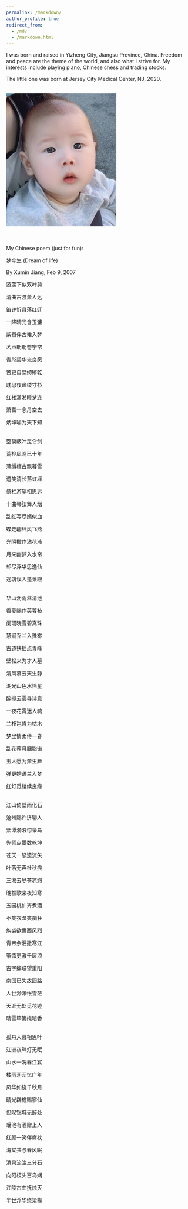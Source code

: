 ```yaml
---
permalink: /markdown/
author_profile: true
redirect_from: 
  - /md/
  - /markdown.html
---
```


I was born and raised in Yizheng City, Jiangsu Province, China. Freedom and peace are the theme of the world, and also what I strive for. My interests include playing piano, Chinese chess and trading stocks.

The little one was born at Jersey City Medical Center, NJ, 2020.

<br/><img src='/images/jiangrui.jpg' width = '300'>

<br><br>
My Chinese poem (just for fun):

梦今生 (Dream of life)

By Xumin Jiang, Feb 9, 2007

游莲下似双叶剪

清曲古渡萧人远

笛许忻县落红迁

一降晴光含玉濂

紫蚕伴古难入梦

茗声朗朗卷字帘

青彤碧华光良愿

苦更自壁纫锵乾

耽思夜谧缕寸衫

红楼潇湘睡梦连

萧蔷一念丹空去

炳坤喻为天下知  

<br>
箜篌蔽叶昆仑剑

荒桦凤鸣已十年

蒲缛檀古飘暮雪

遗笑清长落虹堰

倚栏游望相思远

十曲琴弦舞人烟

乱红写尽嫣似血

蝶走翩纤风飞燕

光阴撒作沾花液

月来幽梦入水帘

却尽浮华思逸仙

迷魂误入蓬莱殿

<br>
华山沥雨淋清池

香菱赐作芙蓉枝

阑珊晓雪碧真珠

慧涧乔兰入豫雾

古道扶摇点青峰

壁松来为才人墓

清风慕云天生静

湖光山色水怜星

醉揽云雾寻诗意

一夜花宵迷人魂

兰枝岂肯为枯木

梦里情柔侍一春

乱花葬月胭脂谱

玉人愿为萧生舞

弹更娉语兰入梦

红灯觅缕续良缘

<br>
江山倚壁雨化石

沧州赐许济聊人

紫潭漪浪惊枭鸟

先师点墨数乾坤

苍天一怒遗流矢

叶落无声杜秋痕

三湘去尽苍凉怨

晚樵歌来夜知寒

五园桃仙齐煮酒

不笑衣湿笑痴狂

旃裘欲裹西风烈

青帝余泪撒寒江

筝弦更激千层浪

古字蝉联望重阳

南国已失故园路

人世渺渺怅雪茫

天涯无处觅花迹

晴雪筚篱掩暗香

<br>
孤舟入暮相思叶

江洲夜畔灯无眠

山水一洗春江宴

楼雨沥沥忆广年

风华如绕千秋月

晴光辟檐赐寥仙

但叹锦城无醉处

瑶池有酒赠上人

红颜一笑伴席枕

海棠共与春风眠

清泉流注三分石

向阳枝头百鸟娴

江陵古曲抚烛灭

半世浮华绕梁椽


<br><br><br><br><br><br><br><br><br><br><br><br><br><br><br><br><br><br>
<br><br><br><br><br><br><br><br><br><br><br><br><br><br><br><br><br><br>

<br><br><br><br><br><br><br><br><br><br><br><br><br><br><br><br><br><br>
当 2025.4.25改编

<br>
当

时光齿轮啃噬着银河的碎屑

爱如深海的巨鲸

撞碎灵魂深处千万座冰山

在时空褶皱里

甩出比光年更绵长的触须

每一次摆尾都掀起

足以淹没星系的浪

<br>
当

死亡将墓碑熔铸成通天的烛台

信念化身为浴火的凤凰

用利爪撕碎幽冥的黑纱

在骷髅堆成的火山口

衔来太阳的第一簇火苗

将恐惧熬成流动的金箔

铺就通往破晓的路

<br>
当

仇恨的荆棘穿透沸腾的心脏

穿刺之力如远古的雷霆

震碎千年冰封的咒印

在焦土之上

突然迸发翡翠色的新芽

长成遮天蔽日的菩提树

每片叶子都闪烁着

原谅的光

<br>
当

相思坠入黑洞的深渊

却在坍缩的奇点里

开出永不凋零的曼陀罗

根系缠绕着前世今生

在轮回的裂缝中疯长

把每个眨眼的瞬间

织成缀满星子的绸缎

直到宇宙冷却成灰烬

仍在虚无的褶皱里

反复吟诵着

未完的情诗


 
<br><br><br><br><br><br><br><br>

一篇散文，年代悠久，对细节我已经失去了解释权。



琴房记事 by Xumin Jiang, 2006-12-25

世界上本来没有多少故事，只是我刻意把它们揉和在一起，加上些虚假和臆想的东西，也便成了一篇勉强可读的文章，正如我匆匆走过的这二十年，平凡多于华彩，单调多于绚丽，我总能想象出一些有意义的东西，仿佛真实的生命，已俨然构成我生命的另一半似的。或许我爱过，被深深地吸引，或许只是流连于我心底的某个角色。真实的影像常常被我拒之心外，错过了才暗自可惜。我所记忆的大都不是真实的故事，因为我撕不开时间的面纱，重驻旧地并不能使我邂逅往日的温情。我很怜惜这些失去的东西，正如我的生命从指缝间流逝，常常使我不知所措。那些被我吻过最终又放手而去的记忆成为彩带永久缠绵在晚风里了，我编织的美梦最终成了一张破碎的渔网，当一个个色彩斑斓的迷梦轻柔地飘荡在我身边的时候，我只能看着它们流逝，却不知偷偷藏起的那一个是否会让我满足。我不是要让辉煌延续千年，只是想让它成为精彩而无怨无悔的剪辑。虽然我彷徨、退缩、一蹶不振，总有理由有机遇或者是让我沉溺的幻想本身推动我前行一段距离。有些人有些事，我还是没能鼓起勇气去热拥去亲吻，尽管有些时候很感动，有些时候已决定倾诉并承担后果，总有一些意外会让我重新生出许多期望，仿佛一片广袤的草原返绿了不能被我轻易放弃似的。不知怎么就累了，想继续等，忽然有一天我就会从容地踏上远行的帆船，尽管我不知道伊人在何岸。也不是强求，是那闪烁而又迷离的东西拉拢着我的心弦，我不挣开，也不随之而去。

这距离其实并不是很遥远，这轻声的呼唤也不是来自梦的彼端，有时候我无法静静地思考，目光竟随那艳丽而去了。有时候我看见的仅仅是朦胧，有时候看见几只惬意的鸟雀穿梭在叶间。好容易获得这样的信任，沾着她的衣袖，汲取淡淡的清香，就像嘤嘤落下的花瓣，飘荡在柔绵的水纹里。我似是失足落下，又仿佛受了某种牵引，细细辨别，那来源，竟是远方的钟声。我一次又一次地重复着这个旋律，以至近到耳畔的距离，我努力更努力地向前方探去，终于看到了那虚幻的影子，看到了交融于浓雾的些许红色。并不是故意显得亲近，要把纷乱的乐语奏成共鸣，并不是不能再靠近，只是身边早已迷失了爱丽丝的身影。我在寂静的夜空中慢慢地旋转，慢慢地展开无边无际的思绪，悠悠划过的是双子座的流星雨，我羡慕这瞬间的精彩，羡慕那来自遥远故乡的光明。我每踏开一步，便落下一颗流星，我有太多的思念，在每一个静寂的夜晚交织成光明。我看到疏落的月光下寂寞的影子，看着它扭动、缠结，看着它千疮百孔，看着它藏匿无形。我也是在逃避，我不肯丢弃任何留恋过的东西，虽然它们都被包装成往事丢弃到流往遗忘海洋的江水里了，我还是能发觉它们，因为它们都牵引着我希望的风筝，因为属于它们的绚丽色彩在流水中留下了痕迹。我仅能负起一个生命的重量，我只能承担起一个誓言，那些失散了的许多留念就像一个个腾空而起的彩色泡沫，在优美而哀婉的童年的回忆的旋律中缓缓散去了。我抓起最为晶莹也最遥不可及的那一个，是她引领我来到这个地方，是她给了我最为深情的一吻。可我还是退怯，看着她飞离人间而去了。我给不出她要的承诺，我已经套上了太多的枷锁；我只目送她走过十步的距离，却留下了比四季更长久的印象。我无意中采撷到的是一颗属于双子座的明珠，也能感受到她那美丽光晕带来的无限温暖。常常我感到很累去捧着这样的一个无比晶莹的梦想，但我还是没有在迷蒙的夜晚昏昏睡去，虽然我的生命因此少了许多年，我确也难得心甘情愿。这是梦中的婚礼，是紫色幻灯下最温柔的旋律，是我在胸前划出并久久保持的十字。我窥入她的内心，看到她对倾诉和交流的无比渴望，我却只停留了一转身的时间，只记住了怯弱眼神里闪过的幽怨。我慢慢地离开了，我挽留不住这无数的在我生命里出现过的点滴，只能看它们凝结成琥珀挂在记忆深处的松枝上。我也是很遗憾、很失望，还记得第一次看到那温柔笑容时烂漫展开的心情；她并没有留下太多的痕迹，只有久久盘旋在楼道里的浪漫舞曲。我接过那温柔的思绪，那延绵展开的本是撒在我内心深处的点点繁星，我轻轻地关上门，伴随我度过一天的只有天台上成群的白色的鸽子。

我并没有放弃，我从没有退却超过一步的距离，我只是过于渴望，常常彻夜不眠，常常又欣喜若狂。有时候雾下得太大我还是会迷惘，我一直都是在寻觅，那来自遥远天堂的声音。不知是否有足够的热情，不知是否因为只是有热情，总是觉得获得的太少，那些精心挑选又亲自种下的种子，不知何时失去了生存的愿望，那些挂在愿望树上的一个个彩色泡沫，不知何时才能收到回应。想起了那幅经典的图片，那使我沉溺了许久的面容，很难再有这样的刻骨铭心，大概是时间累计得太久了，抑或是我幻想的缘故，那形象竟显得细致而优美，似乎每一根睫毛我都可以拨弄，似乎每一寸肌肤我都可以度量，我时时刻刻想着她就在我的身旁，我为她让路，我为她拨开行人，我和她共进午餐，深夜 3点睡不着的时候走到窗外看她在蒙蒙水气中的影子。她总是沉默，看着我微笑，在我想更细致地分辨她的样子时缓缓散去……我是那夜空里燃起的火焰，我是睡梦里缓缓流过的河流，我是那梦幻的编织者，我在生命的长河里无忧无虑地飞翔，我和月光女神在蓝色梦幻编织成的云层中紧紧相拥。我静静地等待，等待新年的钟声再次敲响，心情不能再平静。那些明媚的阳光穿越了浓雾包裹着的冬季，灰色的幕帘渐渐拉开，藏了很久的淡淡忧伤也延伸开去，与那混浊的天色连成一片了。想起那唯一流下的不知是为母亲还是为自己的眼泪，我想起燃起的火光，想起那些撕碎了的文章，那每一声都敲击在我心上的拐杖，想起多年来的失落，又怎样在要放弃的时候抓着浮萍，我不知该对谁说对不起，肯定不会是母亲，我还是要振作，即使和命运碰出了火花也再所不惜。（此时午夜，响起了教堂的钟声!）或许是因为太真实的缘故，我的视线无法越过那白色黯淡的灯光，我无法看到那烂漫的笑容，无法看清那手背上的吻痕。想起那些要在桥头说的誓言，想起那本该推向了河流深处的一只只纸船，我看着温柔的烛光越漂越远，却感觉到那距离越来越近……

我从不停留，从不放慢脚步，不可能再迷恋，也不会真正地丧失信心。我没有承诺，没有誓言，我所说的每一句话都会成为事实。我感谢生活赠与的惊喜，感谢那初识便赐予的信任，我没有精彩的回忆，也不能谱写更为浪漫的乐章，我要摘取那银色天空中梦幻的紫水晶，希望能作为一生相随的礼物。我看着她，看着手心里无数个闪烁着的愿望，我小心翼翼地将它们洒在琴键上，那点点萤火仿佛获得了灵感，自由地嵌入到连绵到遥远边际的曲谱里面去了。看着那慢慢展开的舞步，看着轻盈的裙带在灰色夜空中轻轻飘扬，我的思绪也展开了翅膀，凌晨了也无法入眠，我默数着悠悠飘落的花瓣，默数着这一个个飘零的夜晚……

我站在他身后，听他倾心弹完这一首乐曲，却又害怕他发现我看见了他的心思，便悄悄地离开了，过了这许久，才从他凄美的故事里恢复过来……






<br><br><br><br><br><br>
一首小情诗 

Flower Girl Come With Me By Xumin Jiang Apr 1,2006

<br>
卖花的女孩，跟我走吧

提起你的花篮

那花儿我全要啦

跟我走吧

绾起你的长发

别让风儿把它弄乱

别让这集市的灰尘卷进你的发绺

跟我走吧

<br>

你看

晴天的阳光依旧这么灿烂

快抹干你的泪迹

跟我走吧

这里已没有人值得你牵挂

你看

每片新生的叶子都是我的请柬

叶脉上写着我的思念

每一朵花儿都感染了我思念的苦

每一抹浓云都说我爱得深沉

挽起你的裤脚

别沾染了这俗世的飞灰

提起你的花篮

跟着我来

<br>

这一路必不漫长

北极星在遥指这我们的方向

只要迈开这琐碎的一步

新的人生就拉开了序幕

这一路却也要走得坎坷

若不想被平凡湮没

就须经得起风波

卖花的女孩

跟着我来

我就在你的身侧

我给你佩戴花冠

忘却那曾经的烦恼

我必不是那匆匆的过客

在那最崎岖的路上

我必同你携起手来

一起度过

<br>

我将在你的脚下铺垫软荇

先别管这许多的松泥

赤着脚儿只顾跟着我走

这一路必不是很长

只要朝着这个方向

这一路必不会很寂寞

这一路都有茉莉的馨香

卖花的女孩，跟我走吧

<br>

请别再哭泣

你的泪水已打湿了你的衣襟

也难怪你的花儿总这么鲜艳

也难怪你的身边总伴有清香

只可惜你不是蟾宫的月女

否则你将繁星也孕育

卖花的女孩，请跟我走吧

那个地方必能收留你的眼泪

那个地方四处是花香

<br>

你不是人间寂寞的百草

你要做月光里最澄莹的那一缕

漫天抛洒下的都是你的花环

你要做秋日里最轻盈的那一片柳絮

卖花的姑娘，跟我走吧

乘着那晴天依旧如此的碧朗

提起你的小花篮

跟我走吧

<br><br><br><br><br><br>
薯蓣 2025/5/10 改编

薯蓣脉脉映画楹，纤姿曳影步轻盈。

兰麝氤氲浮绮户，星河明灭缀云屏。

晓露沾襟失绮梦，余馨绕枕醉残更。

相思欲寄香满庭，一纸春心一两金。

<br><br><br><br><br><br>
一篇散文，有关童年与家乡。

风中叮铃 by Xumin Jiang 2007-8-20

乡村远望去是寂静田野，丛簇的树林里隐着几处村落，小道纵横，路边分散有几棵孤立的树木，斜着倚向半边的夕阳。

风中常常有一点焦虑的气息，一点灰黄，预示着一个萧瑟的季节。叶子枯萎、零乱，落满了在池塘里。水色渐黄，漂着几根枯枝，映着无边的天色。远方烧着离原的火，卷了黑色的飞絮送往无尽的天空，田梗上只剩下焦黑的草根，留有满目的苍茫。

空中飘散着一朵朵伞花，那是风中的精灵，要将希望撒向整个田野。草场上一阵喧闹，尘土飞扬，油烟与稻灰纠缠在一起，喧嚣着直至暮色拉开。野孩子们在草堆里窜来窜去，捉起了迷藏，脚丫里塞满了谷粒。小道上散落着一些农夫，抹着满额的汗水，身后拉了满车的稻秆，肩膀直被草绳勒出深深的痕迹。也有挑夫嘿嘿地呐喊，身子略微摇摆着，扁担压弯了像一座拱桥。游动的灯光在草场上开垦出几条直直的隧道，直射往远方的屋梁。

冷，凛冽的寒风吹过散落的村庄，送来了满地的白霜。树木只留有空空的枝杈，撑着几许失落，叹唉着半世的浮华。池塘里结了一层厚厚的冰，冰面上散乱地横着一些砖块，也洒落了一些冰花。冰面上留有各式各样的残痕，还有几处破开了口，露出明澈的水来。早时的小路硬的像石板，午时却又泥泞得拖重了行人的脚步。

天空，永远是那样灰茫，冷清，浅浅的斑驳似那泥墙上的水印。雪花飘落、悠扬，一点牵挂落在眉心，洒落着一世的沧桑。门外是一夜的寒景，半壁的江山没入了白色的海洋。树木都化作尊尊冰雕，屹立在白茫一片的平原。吹气透寒，白雾缭散。屋檐下挂着根根冰柱，滴落出四散的水花，沾湿了半边门庭。

门边上贴了崭新的对联，门帘上换了红页，门板上贴了威武的门神，这是晚到的新年。地上撒落着昨日烟花的红屑，空中留有昨日惊鸣爆竹的脆响，村落里人头窜动，贺声一片，这又是热闹的一年。

风中叮呤，是风中的精灵，是吹气即散，落入人间的水晶。风中叮呤，是呜呜的口琴，是一处花开，嗡嗡一片的蜂鸣。飞散，依着轻柔的绒絮满世界飘飞；飞散，带着一世的理想飞越山林。春日喜雨连绵，花开，飘散，零落。夏日惊鸣阵阵，风起，风住，风弱。雨涩，扑面透着丝丝清凉，地上跳动着水洼，雨线晃动，溅落出蒙蒙水星，沸腾起白雾，融入了这一季梅雨。

野菊花开得满野的散黄，丛中歇着来往采香的蜂蝶。群飞的蜻蜓舞动着整个黄昏，直至深夜院落里仍舞有颤动的翼翅。草丛里鸣声一片，错落有致，此起彼伏，响彻田园。几许金星悠悠飞舞，划开流丽的弧线，隐入了酣眠的童话。竹林里簌簌有声，有几根细竹只剩下断口，告知着无忌的童年。

惊鸣、脆响，天忽然压得很低，整个世界一片昏黑，风中带有一丝焦虑的气息，空气烦乱、燥热，直要被雷鸣击出火焰。小楼风雨，几脉光阴射入门庭，山居落寞，楼下清池蛙声一片。爆发，倾泻，大地流动，风鸣于夜。
风住，过往，只不过是一世苍茫。



 


<br><br><br><br><br><br><br><br><br><br><br><br><br><br><br><br><br><br>
<br><br><br><br><br><br><br><br><br><br><br><br><br><br><br><br><br><br>
<br><br><br><br><br><br><br><br><br><br><br><br><br><br><br><br><br><br>

这篇猎奇，不喜请略过。

臧灵祷告 by Xumin Jiang, 2006.4.14 于南大浦园 

<br>

睡去吧，睡去吧，就顺着荒原的地隙下沉吧...

飘落，飘落，怎恋上这末世红尘...


<br>
万能的上帝啊

你有无上的权利

你受万民的尊崇

你是世间唯一的荣耀

请取了我的灵魂及我的罪恶去吧

我的双手忍不住去沾染血腥

我思想错乱

生活在极大的痛苦之中

<br>
万能的上帝啊

可听见你的平凡之子的呼唤了么

我每天都想哭泣

却没有眼泪能够流出来

我胡思乱想

慢慢抵及黑暗深渊

我嗜杀

我喜欢鲜艳的红色洒在脚下

我喜欢分离肢体

用手将肺叶撕碎

我喜欢嚼食未竭的心脏

感受它在喉中的跳动

我恨缠绵

恨女人

恨这个世界

<br>
救我离开这片荒凉之地吧

我要在你的手中毁灭

我的罪恶也要化作血液

灌注到大地流动不息的江河之中

我的内脏都化作一片焦黑

腐朽在我心中衍生

黑色的火焰烤灼着我的腹腔

我实在想从这虚离的地面跳下去

在轰然之声中物化成烟

我的灵魂却不能没有归宿

终将收在你幽黑的袖口之中

<br>
上帝啊

请眷顾你可怜的万民吧

用你最博大仁和的爱意温暖我的身心

我不想在永眠的冬季冻结成冰

不想被狂风卷到荒野

我的尸体就静静躺在你的脚下

你的目光威严而庄重

它必能称量我的罪恶

把我放逐到永暗的深渊

我却需要这宁静的土地

需要上帝你那永恒之光

<br>
万能的上帝

请体恤你的仆人吧

我在罪恶中出生

成长的一路都是吸吮别人的血液

我洗不净嘴角的残余的腥味

我常听到死去的灵魂在哭嚎

在咒骂

迎着面扑入我的身体

我看到鹰隼贪婪的目光

它们也想汲取我的血肉

我刨开一堆土

却埋不下我肮脏的身体

鲜花因我而枯萎

花瓣尽染成黑色

它们腐烂成骨血

滴在我的脚下

<br>
我点燃一把火

添上最易燃的干柴

我扑入火中

感到身上有火苗在窜动

全身灼热至麻

我刹间狂喜

不自觉地扭动身体

任皮肤腐肉焦化成炭

我也要燃烧得彻底

直到那痛苦的海洋淹没了幽怨的游魂

我的血哧哧作响

我的爱恨也从我撕裂的呼号中喷泻而出

<br>
我却不会因凡火而湮灭

那炽烈尚不足烤灼我的灵魂

称量我的罪恶

我虽只是人间不起眼的屠夫

却撕食了这许多的生灵

我醉心于聆听

听那人腹部被抓破的声音

喜欢凝视

死人临死前总有峥嵘的表情

我不喜欢冷却的肢体

我喜欢吸吮带有体温的血液

我敲开颅腔

将浆汁搅匀了

浇在艳丽的花上

花儿承担不了这份重量

也垂折、枯萎

我喜欢在漆黑的夜里狂笑

直到喉咙沙哑

然后我痛哭直到凌晨

<br>
万能的上帝

你可见我在罪恶之中呼唤着你

主耶和华

请怜悯你虔诚的仆人吧

我不畏惧死亡

这世上也没有东西能让我快乐

我已听腻了呻吟之声

鲜血已不能让我满足

我浑身的熏腥之气

我啃噬自己的骨肉

它们总能迅速的愈合

也还是原来那样腐臭

<br>
主耶和华

我在期待你

我在痛苦之渊大声喊着你的名字：

主啊

请以你无上的荣耀收了我去

若你能赐予我一滴眼泪

滋润一下我刺灼的双目

我愿在那烈火之上受永世的烤灼

我愿让千片刀刃刺入身体

愿肉被一片片割下来烤焦

请收取我的灵魂

它已抵至罪恶之巅

还好我只是渺小的屠夫

不然整个世界也我被毁灭

<br>
上帝啊

你是我唯一的信仰

是我心中唯一的尊者

我常常见空中苍鹰在盘旋

那是你的使者在监看这个世界么

可惜云雾挡住了世间的浑浊

腥气无法飘散到那圣洁的空中

天堂里有的是赞美、谐和的歌声

掩盖了百鬼的哭号

我杀戮、嗜血

却也有爱抛洒在这个世界

我跪拜在你的裤脚之下

祈求你汲取我的灵魂

分割我的肢体

我要在地狱底层作永久的游荡

我没有亲人、爱人、朋友

我也没有眼泪

我不会寂寞、孤单

我不怕这永恒的痛苦

它本是我应承担的

我坚信你有能够称量我罪恶的秤砣

可那却还嫌不够

请以万民的爱恨

来称量我的血泪吧

<br>
主啊

请救助你的仆人

赐予我死亡

我要离开这千疮百孔、让我也爱也恨的世界



<br><br><br><br><br><br>
再一首小情诗 

点滴 by Xumin Jiang 2006-3-27

<br>

你是开世以来我心上永久的点滴

这份滋润我永感于心

我能拟出你的倩影

在梦中与你相融相生

我能从嘈杂的尘世中细辨你的倾诉

也能将泰山压顶时的痛苦付诸于你

你消融了我的一切失意

在可悲可叹的时运中与我携手共进

你不是梦幻

而是可感的精灵

<br>
你是夏日里最晶莹翠目的点滴

这份滋润永不能忘记

我仿佛听到了你莺啭的声音

愿做清风陪伴你

我能从绚丽的光芒中细辨柔弱的你

只因你早已化在我的心里、泪里

你感染了我所有的苦

所有悲怆失意

你也会在我的心里啜泣

你即使决定远离

我也能把你找回

因为我们的泪已融在一起

 <br>
你是泪光，是相拥，是凝望

是绚彩梦中的徜徉

我也停留，也瞻仰，也祈求

也随着你忧伤

我记得你

你是我心头永久的点滴

你也凝固

也蒸发

你是芙蓉的清香……










<br><br><br><br><br><br>
精灵 2025.4.25改编


童年时光里，每一个小动物都是我心中灵动的精灵，我视它们的生命如自己的一般珍贵。每当用爱怜的目光注视着它们，看到它们遭受痛苦时，我的心也会随之揪紧，甚至忍不住流下鳄鱼的眼泪。

鸟类是我最钟情的，可惜平日里很少有机会近距离接触，大多时候只能远远眺望。有时实在按捺不住心中的好奇与渴望，便效仿鲁迅先生笔下的方法，设下 “陷阱”：用竹篮支起一角，在底下撒上些许米粒，满心期待能引诱鸟雀前来啄食。然而这些小家伙脑袋灵光得很，总是不上当，扑棱棱飞向更高的枝头。好不容易有一次得手，那次我端来麻雀的鸟巢，合着几只稚嫩的雏鸟，放在竹篮下方。母鸟果然中计，叼着虫子前来喂食雏鸟。我猛地一拉长绳，竹篮迅速落下，母鸟被困其中，拼命挣扎，还狠狠啄了我的手。当时的我满心得意，轻轻抚摸着它头顶的羽毛，玩了半刻钟才将它放走，又把鸟巢放回原处。可没过几天再去查看，雏鸟竟都饿死了，母鸟竟然弃巢而去，再未归来。这件事让我懊悔不已，从那以后，我再也不敢轻易打扰这些自由翱翔的精灵了。

兔子也是我心心念念的。山间偶遇的灰兔，一蹦一跳间便消失在十米开外，只留下我目瞪口呆，眼花缭乱。这是我和伙伴们在山里寻找兔窝时仅有的 “收获”。冬日下雪，看到地上蜿蜒的兔子脚印，心里就痒痒的，总会循着脚印去寻觅，却每次都无功而返。

小猫小狗在生活中较为常见，每次遇见，我都会满心欢喜地摸摸它们额前的毛发。有些温顺的小家伙，一唤便乖巧地凑过来，低下头，一脸享受的模样。

要说与我最亲近的，当属毛茸茸的小鸡了。它们那圆滚滚的身子，扑棱着可爱的小脚，煞是惹人喜爱。我常把它们捉起来，放在食指上，听它们叽叽喳喳叫个不停。可小鸡实在娇弱，不好养活，忽然间就有两只病死了。看着纸箱里的小鸡越来越少，我的心里满是说不出的难过。有时我会把奄奄一息的小鸡捧在手心，独自躲在墙角，一坐就是两个小时。小鸡的头无力地垂下，又挣扎着抬起，如此反复，最终没了生气。那时的我还郑重其事地挖坑将它们掩埋，现在想来，真是幼稚又可爱。

记得有一天放学回家，我看到院子里围了几个同学，凑近一瞧，原来是一窝刚从树上端下来的小鸟。它们仰天张大嘴巴，嗷嗷待哺的模样有点滑稽。附近村子的养鸟人匆匆赶来，瞥了一眼，不屑地说：“不过是咕咕子罢了。” 说完便兴致缺缺地离开了。大家讨论一番，也没个结果，于是抚养小咕咕子的任务就落到了我的肩上。虽然心里没底，但我还是决定试试看。

这一窝其实只有两只小鸟，个头不小，身上却没几根毛，模样有些丑陋。我找来一个破旧的自行车篓当作鸟笼，就这样开启了一段特别的育鸟之旅。后来才知道，咕咕子就是野鸽子，浑身灰色，在田野间随处可见，算得上是鸽子的 “穷亲戚”。

喂养雏鸟是个细致活儿，得一颗一颗喂食。刚开始喂白饭，后来发现米粒也可以。那段时间，我几乎每天早晚都要花一个小时专门喂食，上学前喂一次，放学回来再喂。小鸟们饿极了，嘴巴张得老大，稍不留意就会夹到我的手。

因为是两只鸟，我便想着它们或许是一对，只是一直分不清哪只是公，哪只是母。随着时间推移，咕咕子的羽毛渐渐丰满，模样可爱了许多。再长大些，它们一只站在我左肩，一只站在右肩，跟着我出门，走在学校的院子里，回头率十足。有时我也会让它们站在左手食指上，右手轻轻抚摸它们背脊上的羽毛。在笼子里捉它们时，它们总是左躲右闪，可一旦被抓住，反而不害怕了，即便松开手，它们也不飞走。

然而，一件让我气愤的事发生了。有一天，我突然发现咕咕子翅膀上的羽毛被剪短了，第一个怀疑对象就是外婆。面对我的质问，她只是狡黠地笑着不承认，这反而让我更加确信。后来在墙角发现了剪落的羽毛，我心里满是委屈，对她生了好一阵闷气。

更大的悲剧接踵而至。没过几天，一只咕咕子突然不见了踪影。我心急如焚，四处寻找，找了好几天，最终在院子里的水桶里发现了它冰冷的尸体，原来它竟溺亡其中。那一刻，悲伤如潮水般冲刷我幼小的心灵，满心难过难以言说。

剩下的那只咕咕子从此形单影只，每次看到它，我心里也跟着空落落的。后来，它越飞越远，越飞越高，再也没有回到曾经的笼子。起初，它还会隔两天回来一趟，像是回 “娘家”。每当这时，我都会欣喜若狂，在屋子里撒满米粒，等它一一啄食。等它靠近，就把它逼到角落捉住，好好抚摸一番才肯放手。可即便如此，它依旧会吃米，等我再去追，它又会迅速逃开。再后来，家里来了一只肥丑的猫，那猫一见咕咕子就扑上去。虽说它抓老鼠很厉害，是家里留下它的原因，但我还是气得不行，却又没办法赶走它。受了几次惊吓之后，咕咕子便彻底消失在了我的生活里。

直到最后，我都没给它们取过名字，甚至都无法分辨出它们。每次看到松枝上有咕咕子，我还是会下意识地吹口哨，可它们始终没有回应，也不知道是不是我亲手养大的那只。

如今回首往事，那些与小动物相处的点点滴滴依然历历在目，令人心驰神往。童年的记忆并非遥不可及，而是深深烙印在心底，无论岁月如何流转，都难以磨灭。生命万物共生在这广袤的世间，我们理应彼此尊重、和睦相处，毕竟这世界远比我们想象的更加辽阔和奇妙。

附：

把竹篮支成月亮的形状

撒一把星星般的米粒

掌心的温度焐不热

春天的叹息

<br>
雪地里的脚印是未拆封的信

每道弯弧都藏着

毛茸茸的谜语

我们举着好奇的灯笼

始终找不到谜底

<br>
小鸡啄破纸箱的黎明

绒毛沾着我的体温

当它们的心跳

在我掌心渐渐透明

我才读懂生命的重量可以很轻

<br>
自行车篓摇晃成摇篮

野鸽子用喙编织月光

直到某片羽毛突然断裂

涟漪吞没了那些晨昏

<br>
后来的松枝上

每只咕咕子都像失散的音节

我对着虚空吹口哨

风把未出口的名字

揉成漫天纷飞的羽毛



<br><br><br><br><br><br><br><br><br><br><br><br><br><br><br><br><br><br>
<br><br><br><br><br><br><br><br><br><br><br><br><br><br><br><br><br><br>
<br><br><br><br><br><br><br><br><br><br><br><br><br><br><br><br><br><br>

回忆录-初中篇 2007-8-18

年少时像迁徙的候鸟，追逐着陌生的风景。初到新环境，新奇感如潮水漫过心田，从未细想为何偏爱漂泊，或许人心本就向往流动，如同溪流执着奔赴大海，怀揣着无数未竟的憧憬。初来的自信张扬，迫不及待地拥抱每一张新面孔；离别的时候，却只剩满心怅惘，许多记忆如指间沙悄然流逝，化作月光下的粼粼碎影。我时常感叹，叹那段灿烂如歌的岁月，叹那些一去不返的纯粹欢愉，所有过往都像一场朦胧的梦，镶嵌在时光的彩虹桥畔。

<br>
初度逢春，山涧空余雪
<br>

有的人天性活泼开朗，什么话一开口就诌个不停，Flying就是这样的人，一个非常优秀的女生，这个时候几乎所有记忆都是围绕她的。刚来的时候我们是“同桌”，中间四张课桌拼在一起，我们会靠得很近。她比我要大方许多，主动聊起许多事情，聊的什么现在都已忘记，似乎是很有趣的事情，上课一直聊到下课，一点都不乏味。她家里有很多书，《西厢记》之类都是我没有读过的，于是我眼里露出艳羡的神色，而她则是更有兴致地谈起家里的收藏。她聊天时谈得眉飞色舞，心情出奇的好，常常还捉弄前面的男同学，打闹成一片。那个同学常常弄得很尴尬，而她则哈哈笑个不停。那个同学有个别号叫“蹦跶鸡”，身高比较矮，和人争斗时十分拼命，动手动脚毫不留情，对她却十分客气。她的成绩很好，不仅是班里第一，学校第一，也是整个区里第一，全年级的人都认识她。时间久了，难免对她心生仰慕，我常叮嘱自己说不能喜欢她，可惜最后还是落入了“深渊”。喜欢她仍然和喜欢别人一样，不敢露出半点端倪，不过她开朗了许多，常常又坐在一起，无话不谈，甚有情趣。那时年级里有伙混混，也有自称老大的人。他们扬言Flying是他们的人，谁都不准亲近。“蹦跶鸡”就被抓了去，不过他一直都很顽强，从来都不肯输一口气。

初一时的课桌每两周调换一次，所以有两周我们坐在一起，又有两周分开。那时位置常常变动，我身边的人总是不停地更换，有的同桌会哀求我把考试卷子给他看，我每次都会心软。终于有一天我觉得这样不好，狠下了心不让他看，结果他却哭了，哭得满脸都是泪花，我不得已只能把卷子递给他。虽然这样，我和她每次都能坐到一起，最后连我的位置也调了，心想没指望了，到了中间桌子合拼的时候，她坐的位置居然也被调了，恰好还和我一起，真是太巧了。同桌都笑着说，“果然好缘分啊，老大最近说要找你了。”我也觉得很幸运，后来才知道不过是老师刻意为之，有一次上早操，我的目光不小心瞥了她的方向去，班主任便走了过来，笑着说，“小孩子居然早恋。”笑着又走开了。班主任是个女老师，毕业刚分了来我们学校的，年轻漂亮。当时我就脸红，想要解释，却不知说什么好。

Flying的成绩主要好在语文和英语，而数学是我唯一拿的出手的学科，我一直暗暗和她比较，最后和她只差一点，还是没有胜过她，一年便就这样子结束了。

<br>
梅开二度，芬芳沁满园
<br>

那时我的好处就在环境毫不能给我增添任何压力。不论在什么样的天地里我都是一样的逍遥自在，学习只是生活的一个方面罢了，生活中永远充满着各种有趣的事情。还真是怀念这样一个无忧无虑、逍遥快乐、友党成群的年代呢。
学校分了班，有时我还会听到Flying的消息，冬冬和她一个班，聊到她时也是眉飞色舞，动情声色。我想我的时代结束了，遇着她便低下头，走过去，而她亦是一点表情也没有，看不出有什么心思。

新班主任火烈的性格复刻了灭绝师太，“蹦跶鸡”称她作姨娘，我平常见了便恭敬地叫声，“M老师好！”师太对我似乎非常凶狠，迟到什么的常常让我罚站，自习课讲话也从来不给好脸色，有时中午在班级门口一站就是半小时，可我从来也不觉得委屈。她的责骂有时非常严厉，带以讽刺，可惜我却听不出她话中的意思，事后就跟没事人一样的。我对她一直都非常尊敬，她对我有深意的责骂也一直都是对牛弹琴。现在想来大概是她十分喜欢小松，换了我便有诸多不顺心吧。小松最初认识是初一时Hot介绍的，他听过我的名字，便专门来见了我一面，真是有些感动。

“蹦跶鸡”成了最好的朋友，旧友Hot也在。那时我心情常常很好，非常喜欢学的课程，对什么都很感兴趣。最喜欢和物理老师逗乐，师生间从来也没什么嫌隙，粉笔头是他攻击我最常用的武器，而我更是得意，故意找些恶作剧来作。物理老师很年轻，总是意气风发的样子，我中学的名声，看来也有不少是他夸出去的。数学老师是玲姐，她对我非常好，怎么都比得上“蹦跶鸡”一个姨娘，我和她探讨题目，她总是很谦虚地听我分析。英语老师也是个女老师，很胖而且很白，夏天时满脖子都是汗，大家给她取了个外号叫“大白鲨”，还有个反义的别称叫“小白菜”。这样的称呼不过是取乐罢了，见到她还得很尊敬，卑躬屈膝。她给我改卷子总是很多叉，再一点一点划去，分数一点一点加了回来，最后都近满分。大概她改卷子是按答案一齐改的，终了再把我的卷子挑了去，专门更正，对的她就加分。

那时顺着逃学威龙的思路，写了一些搞笑的文章，都是恶搞学生对付老师和校长的，写了很多章节，“蹦跶鸡”看了便咯咯地笑，很忍耐的样子却还是笑个不停，这样的读者是我写作的最大动力。别的一个同学也借了去看，结果在上课时笑出声来被师太没收去了。她找了我便嗔怪说，“干脆投稿做作家算咧！”那本笔记本她一直到初三才肯还我。

有一次我得了病，伏在桌上头疼得厉害，眼睛里都是飞花。师太便带了我去看病，讲话语气都很轻柔，很是关怀的样子。我很少受这样的待遇，心里很是感激，觉得她对我的好处难以报答。

那时我喜欢的是Lily，一个非常文静的女生，学习很认真，成绩还好却不算优秀。见着她时我有些伤感，不知怎么她会触动我感伤的心弦，特别是下雨的时候，看着窗外飘摇的雨幕，总是怅然无味，而她会在空荡荡的教室里嚼起方便面，一边还埋头看书，有时头发凌乱显得很沧桑的样子。有时她会问我题目，我总是从容不迫地解答，后来女班长跟我说我交了桃花运，Lily在宿舍里面一直夸我好呢。

真正激动人心是最后期末的时候，寒假补课直至过年。那时看到空中飘的一些飞絮，便将试卷撕成碎片，从窗外抛洒了下去。那零零落落，洋洋洒洒的漫天花语，真地就像冬日的晴雪一样潇洒，仿佛就是一片烂漫樱花呢。撕纸的人越来越多，最后所有班级的人都加入到这一行列中，所有的窗口都飞撒出雪花，空中纷纷扬扬地飘着许许寒星，经久不息，看着真是非常地感动，真像是身入了一个浪漫的冬季呢。最后一切宁静了，结束了，大家被老师发动到楼下去扫“雪”，几个班之间分配了任务。纸屑堆得有一分米高，铺得漫天花地，到处都是，教学楼下一片狼藉。这真是上学时难得的一场壮举。

<br>
茅庐三顾，指点人间月
<br>

这个时候已是人间繁华达到极盛，只是太多的东西值得我感叹，留下的遗憾太多了。说笨拙也可以，说懵懂也可以，其实这个时候的很多事情我都是无心之过，回忆就像是四季的风一样平平吹过，我最常想起的便是这个时候，常常感叹时光之不继。

初三分了两次班，第二次从各班分了一个寄宿班出去，强化住校生用的，人员其实没什么改动。这年一直都是教数学的玲姐做班主任，在她的关照下我便似鱼儿落入了水里一般。玲姐有个小女儿，不过五六岁，扎个淑女的发髻，便像个小公主一样在班上跑来跑去，可爱至极。玲姐上课谈到她时也是满脸笑颜，乐不自禁。

不知多少人记得李连杰版张无忌掌掴灭绝师太的名场面，而师太竟也亲历了相似的波折。初三时我不在她的班级。某次训斥学生时，可能温热的嘴唇吐出了过于冰冷和刻薄的言辞，她被学生狠狠扇了一记耳光。楼道里，她压抑的哭声久久回荡。听说这个事，我为她不忿。后来，那学生当着全校师生的面念了道歉信。

每学年的开始，都是要怀念以前的朋党的，也顺道认识新的朋友。男生很快就结识了，这时还有一些我喜欢过的女同学，各种性情的都有，其实说喜欢，也只是寻常交往罢了。Lily是唯一多次分班后还在一起的三朝元老，她常常来问我题目，我有段时间也很喜欢她，乐于跟她讲解。Butterfly看着平平，感觉却可以做Flying的替代品，时间一长，感觉还是不行，她有自己强烈的个性，已经不能约束在我的想象当中了。Apple已然是个大女生了，却很是可爱，整日活泼跑跳个不停，不知她哪来这么多的快乐。Violet和Lizzy算是对生，她们三年同桌，有着令人咋舌的缘分，性格却有很大的差异。Violet大大咧咧，像个男孩子一般，Lizzy却有些婉约，不过我对她的第一印象却是惊人地好。Jane长得一般，却很是温驯，很耐心地听人讲话，谈吐也比较自若，初三末期不小心和她多聊了几句，便引来她爱慕者的愤恨，要和我“拼命”。Jenny算是唯一不喜的了，皮肤比较黑，长得不好看，又做些让人不屑的事情。有一次我喜欢的语文老师敲门，她坐在最前面不肯开，还骂了几句，大概误以为是别的同学了。我和同桌实在看不下去，便狠狠地数落了她几句。后来她哭了，哭得很厉害，一个晚自习都只有她哭泣的声音。从此以后我再也不敢数落她的不是了，她的哭声却一直回荡在脑海当中。April离我最近，好友喜欢她，连带着我也喜欢她，放学和她一起走回家，她就成了我的初恋。在教室外廊道里和她攀谈，她说将来想当记者。

上学期没有什么惊心动魄的事情，我的成绩忽然上了一个阶梯，本来尚在云霭之中，这个时候却和小松、Flying平齐了。三年来我都在进步，其实也不需要花甚力气，单单兴趣就引导我走了这么远。那时年级里还有很多优秀的学生，只不过我没有机会结识，算是遗憾了。

下学期分了班，来了不少新人，April便是之一。玲姐狠了心要给我找个最好的座位，不停地调来调去，同桌也是一直更换中。可惜那时一句无心的话伤了她的心，至今甚为遗憾。有一次晚自习的时候我说玲姐是个严厉的老师，玲姐问说她很严厉么。我说嗯，不过我对严厉的老师一向很尊敬。她这才笑了。

和Violet的打闹是初三晚期的一个特色，她和Lizzy坐在我正后方。那时的天气很好，离别的情绪越来越浓。我折了一张纸飞机扔出窗外，飞过操场的跑道，直落到沙坑的旁边。她就将一张卷子撕碎了，撒向窗外，纸屑离手即散，如烟花般四处飘散。我又折，她又撕，最后我们两个人都在撕试卷。战争一触即发，后面的窗子也有人开始抛洒，最后乱作一片，全年级都在抛洒。这一情景正是一年前“暮雪”纷纷的重现，不过时值初夏，离别的伤情很浓。几乎所有的试卷都被撕了，眼前遮天僻地，大家的兴致越烧越高。我和Violet也撕了纸相互浇灌，弄得全身都是，还来不及抖干净就开始反击，书桌下面堆满了纸，没得将近膝盖，桌面上也弄得到处都是。和她的打闹甚是激烈，上课了都不停息。前些时候见了Lizzy，一直追问我对Violet的印象，我只说一般，想想大概是被误会了。

那时我的恋人是April。我和April常常放了学走在一起，直到了她家的分岔口才分开，有时我看她向小路里面走得很远，有时却一埋头就继续自己的行程。
